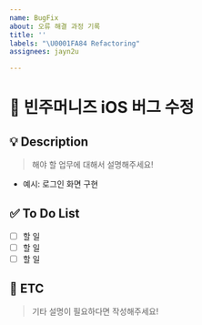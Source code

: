 ```yaml
---
name: BugFix
about: 오류 해결 과정 기록
title: ''
labels: "\U0001FA84 Refactoring"
assignees: jayn2u

---
```


# 🍎 빈주머니즈 iOS 버그 수정

## 💡 Description

> 해야 할 업무에 대해서 설명해주세요!

- 예시: 로그인 화면 구현

## ✅ To Do List

- [ ] 할 일
- [ ] 할 일
- [ ] 할 일

## 📝 ETC

> 기타 설명이 필요하다면 작성해주세요!
